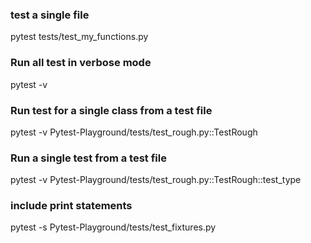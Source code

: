 ### test a single file
pytest tests/test_my_functions.py

### Run all test in verbose mode
pytest -v

### Run test for a single class from a test file
pytest -v Pytest-Playground/tests/test_rough.py::TestRough

### Run a single test from a test file
pytest -v Pytest-Playground/tests/test_rough.py::TestRough::test_type

### include print statements
pytest -s Pytest-Playground/tests/test_fixtures.py 